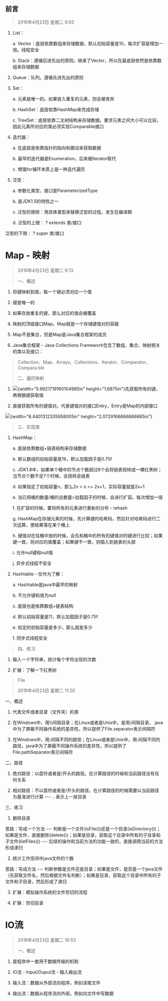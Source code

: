 ## 前言

> 2019年4月23日 星期二 9:02

1.  List：

    a.  Vector：底层依靠数组来存储数据，默认初始容量是10，每次扩容是增加一倍。线程安全

    b.  Stack：遵循后进先出的原则。继承了Vector，所以在最底层依然是依靠数组来存储数据

2.  Queue：队列。遵循先进先出的原则

3.  Set：

    a.  元素是唯一的。如果放入重复的元素，则会被舍弃

    b.  HashSet：底层依靠HashMap来完成存储

    c.  TreeSet：底层依靠二叉树结构来存储数据。要求元素之间大小可以比较，因此元素所对应的类必须实现Comparable接口

4.  迭代器：

    a.  在底层是依靠指针的指向和挪动来获取数据

    b.  最早的迭代器是Enumeration，后来被Iterator取代

    c.  增强for循环本质上是一种迭代遍历

5.  泛型：

    a.  参数化类型，接口是ParameterizedType

    b.  是JDK1.5的特性之一

    c.  泛型的擦除：用具体类型来替换泛型的过程。发生在编译期

    d.  泛型的上限： ? extends 类/接口

泛型的下限： ? super 类/接口

# Map - 映射

> 2019年4月23日 星期二 9:13
>
> 一、概述

1.  将键映射到值，每一个键必须对应一个值

2.  键是唯一的

3.  如果存放重复的键，那么对应的值会被覆盖

4.  映射的顶级接口Map。Map就是一个存储键值对的容器

5.  Map不是集合，但是Map是Java集合框架的成员

6.  Java集合框架 - Java Collections
    Framework包含了数组、集合、映射相关的类以及接口：

> Collection、Map、Arrays、Collections、Iterator、Comparator、Compara
> ble
>
> 二、遍历映射

1.  ![](media/image1.jpeg){width="5.9921719160104985in"
    height="1.6875in"}先获取所有的键，再根据键获取值

2.  直接获取所有的键值对。代表键值对的接口Entry，Entry是Map的内部接口

![](media/image2.jpeg){width="6.4401312335958005in"
height="2.0729166666666665in"}

> 三、实现类

1.  HashMap：

    a.  底层依靠数组+链表结构来存储数据

    b.  默认数组的初始容量是16，默认加载因子是0.75f

    c.  JDK1.8中，如果单个桶中的节点个数超过8个会将链表扭转成一棵红黑树；当节点个数不足7个时候，会扭转会链表

    d.  如果指定了初始容量n，那么2x \< n \<= 2x+1，实际容量就是2x+1

    e.  当已用桶的数量/桶的总数量\>加载因子的时候，会进行扩容。每次增加一倍

    f.  在扩容的时候，要将所有的元素进行重新的分布 - rehash

    g.  HashMap在存储元素的时候，先计算键的哈希码，然后针对哈希码进行二次运算，使结果落在某个桶上

    h.  键值对在往桶中放的时候，会先和桶中的所有的键值对的键进行比较；如果键一致，则对应的值覆盖；如果键不一致，则插入到链表的头部

    i.  允许null键和null值

    j.  异步式线程不安全

2.  Hashtable - 仅作为了解：

    a.  Hashtable是java中最早的映射

    b.  不允许键和值为null

    c.  底层也是依靠数组+链表结构

    d.  默认初始容量是11，默认加载因子是0.75f

    e.  给定的初始容量是多少，那么就是多少

    f.  同步式线程安全

> 四、练习

1.  输入一个字符串，统计每个字符出现的次数

2.  扩展：了解一下红黑树

> File
>
> 2019年4月23日 星期二 11:20

一、概述

1.  代表文件或者目录（文件夹）的类

2.  在Windows中，用\\\\间隔目录；在Linux或者是Unix中，是用/间隔目录，
    java中为了屏蔽不同操作系统的差异性，所以提供了File.separator表示间隔符

3.  在Windows中，用;间隔不同的路径；在Linux或者是Unix中，用:间隔不同的路径，java中为了屏蔽不同操作系统的差异性，所以提供了File.pathSeparator表示间隔符

二、路径

1.  绝对路径：以盘符或者是/开头的路径。在计算路径的时候和当前路径没有任何关系

2.  相对路径：不以盘符或者是/开头的路径。在计算路径的时候需要以当前路径为基准进行计算
    \-\-- .. 表示上一层目录

三、练习

1.  删除目录

思路：写成一个方法 \-\--
判断是一个文件(isFile())还是一个目录(isDirectory())；如果是文件，直接删除(delete())；如果是目录，获取这个目录中所有的子目录和子文件(listFiles())
\-\-- 后续的操作和当前方法的功能一致的，直接调用当前的方法形成递归

2.  统计工作空间中java文件的个数

思路：写成方法 \-\--
判断参数是文件还是目录；如果是文件，是否是一个java文件（先获取文件名，然后根据文件名判断）；如果是目录，获取这个目录中所有的子文件和子目录，然后形成了递归

3.  扩展：模拟操作系统的文件剪切的流程

4.  扩展：剪切目录

# IO流

> 2019年4月23日 星期二 16:53
>
> 一、概述

1.  是程序中一套用于数据传输的机制

2.  IO流 - Input/Ouput流 - 输入输出流

3.  输入流：数据从外部流向程序。例如读取文件

4.  输出流：数据从程序流向外部。例如向文件中写数据
